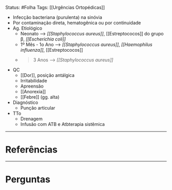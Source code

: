 Status: #Folha 
Tags: [[Urgências Ortopédicas]]
<br/>
- Infecção bacteriana (purulenta) na sinóvia
- Por contaminação direta, hematogênica ou por continuidade
- Ag. Etiológico
	- Neonato --> _[[Staphylococcus aureus]]_, [[Estreptococos]] do grupo β, _[[Escherichia coli]]_
	- 1º Mês - 1o Ano -->  _[[Staphylococcus aureus]]_, _[[Haemophilus influenza]]_, [[Estreptococos]]
	- >3 Anos -->  _[[Staphylococcus aureus]]_
- QC
	- [[Dor]], posição antálgica
	- Irritabilidade
	- Apreensão
	- [[Anorexia]]
	- [[Febre]] (gg. alta)
- Diagnóstico
	- Punção articular
- TTo
	- Drenagem
	- Infusão com ATB e Atbterapia sistêmica
____
# Referências
---
# Perguntas

